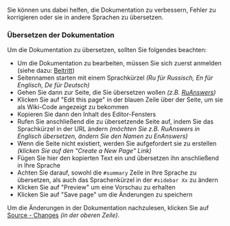 Sie können uns dabei helfen, die Dokumentation zu verbessern, Fehler zu korrigieren oder sie in andere Sprachen zu übersetzen.

### Übersetzen der Dokumentation ###

Um die Dokumentation zu übersetzen, sollten Sie folgendes beachten:
  * Um die Dokumentation zu bearbeiten, müssen Sie sich zuerst anmelden (siehe dazu: [Beitritt](DeCoding.md))
  * Seitennamen starten mit einem Sprachkürzel _(Ru für Russisch, En für Englisch, De für Deutsch)_
  * Gehen Sie dann zur Seite, die Sie übersetzen wollen _(z.B. [RuAnswers](RuAnswers.md))_
  * Klicken Sie auf "Edit this page" in der blauen Zeile über der Seite, um sie als Wiki-Code angezeigt zu bekommen
  * Kopieren Sie dann den Inhalt des Editor-Fensters
  * Rufen Sie anschließend die zu übersetzende Seite auf, indem Sie das Sprachkürzel in der URL ändern _(möchten Sie z.B. RuAnswers in Englisch übersetzen, ändern Sie den Namen zu EnAnswers)_
  * Wenn die Seite nicht existiert, werden Sie aufgefordert sie zu erstellen _(klicken Sie auf den "Create a New Page" Link)_
  * Fügen Sie hier den kopierten Text ein und übersetzen ihn anschließend in Ihre Sprache
  * Achten Sie darauf, sowohl die `#summary` Zeile in Ihre Sprache zu übersetzen, als auch das Sprachenkürzel in der `#sidebar Xx` zu ändern
  * Klicken Sie auf "Preview" um eine Vorschau zu erhalten
  * Klicken Sie auf "Save page" um die Änderungen zu speichern

Um die Änderungen in der Dokumentation nachzulesen, klicken Sie auf [Source - Changes](http://code.google.com/p/phpdays/source/list) _(in der oberen Zeile)_.